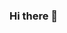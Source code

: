 ### Hi there 👋

<!--
**irfandemir0/irfandemir0** is a ✨ _special_ ✨ repository because its `README.md` (this file) appears on your GitHub profile.

Here are some ideas to get you started:

- 🔭 I’m currently working on ... HTML,CSS
- 🌱 I’m currently learning ... JavaScript,React
-->
